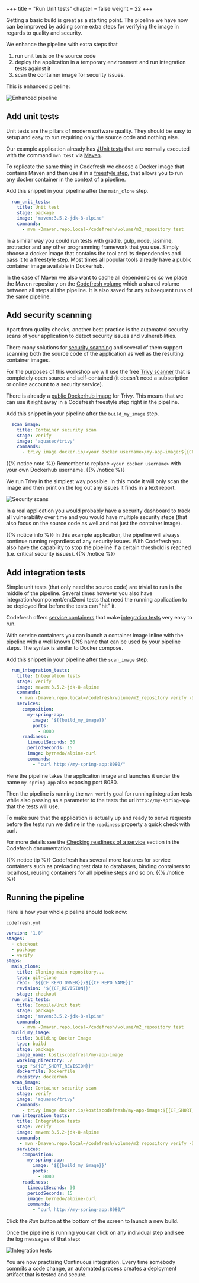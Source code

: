 +++
title = "Run Unit tests"
chapter = false
weight = 22
+++

Getting a basic build is great as a starting point. The pipeline we have now
can be improved by adding some extra steps for verifying the image in regards
to quality and security.

We enhance the pipeline with extra steps that

1. run unit tests on the source code
2. deploy the application in a temporary environment and run integration tests against it
3. scan the container image for security issues.

This is enhanced pipeline:

![Enhanced pipeline](/images/basic_ci/enhanced-pipeline.png)

## Add unit tests

Unit tests are the pillars of modern software quality. They should be easy to setup and easy to run requiring only the source code and nothing else.

Our example application already has [JUnit tests](https://junit.org) that are normally executed with the command `mvn test` via [Maven](https://maven.apache.org/).

To replicate the same thing in Codefresh we choose a Docker image that contains Maven and then use it in a [freestyle step](https://codefresh.io/docs/docs/codefresh-yaml/steps/freestyle/), that allows you to run any docker container in the context of a pipeline.


Add this snippet in your pipeline after the `main_clone` step.

```yaml
  run_unit_tests:
    title: Unit test
    stage: package
    image: 'maven:3.5.2-jdk-8-alpine'
    commands:
      - mvn -Dmaven.repo.local=/codefresh/volume/m2_repository test
```

In a similar way you could run tests with gradle, gulp, node, jasmine, protractor and any other programming framework that you use. Simply choose a docker image that contains the tool and its dependencies and pass it to a freestyle step. Most times all popular tools already have a public container image available in Dockerhub.

In the case of Maven we also want to cache all dependencies so we place the Maven repository on the [Codefresh volume](https://codefresh.io/docs/docs/configure-ci-cd-pipeline/pipeline-caching/#traditional-build-caching) which a shared volume between all steps all the pipeline. It is also saved for any subsequent runs of the same pipeline.

## Add security scanning

Apart from quality checks, another best practice is the automated security scans of your application to detect security issues and vulnerabilities.

There many solutions for [security scanning](https://codefresh.io/docs/docs/testing/security-scanning/) and several of them support scanning both the source code of the application as well as the resulting container images.

For the purposes of this workshop we will use the free [Trivy scanner](https://github.com/aquasecurity/trivy) that is completely open source and self-contained (it doesn't need a subscription or online account to a security service).

There is already a [public Dockerhub image](https://hub.docker.com/r/aquasec/trivy) for Trivy. This means that we can use it right away in a Codefresh freestyle step
right in the pipeline.

Add this snippet in your pipeline after the `build_my_image` step.

```yaml
  scan_image:
    title: Container security scan
    stage: verify
    image: 'aquasec/trivy'
    commands:
      - trivy image docker.io/<your docker username>/my-app-image:${{CF_SHORT_REVISION}}

```

 {{% notice note %}}
Remember to replace `<your docker username>` with your own Dockerhub username.
{{% /notice %}}

We run Trivy in the simplest way possible. In this mode it will only scan the image
and then print on the log out any issues it finds in a text report.

![Security scans](/images/basic_ci/security-scan.png)

In a real application you would probably have a security dashboard to track all vulnerability over time and you would have multiple security steps (that also focus on the source code as well and not just the container image).

{{% notice info %}}
In this example application, the pipeline will always continue running regardless of any security issues. With Codefresh you also have the capability to stop the pipeline
if a certain threshold is reached (i.e. critical security issues).
{{% /notice %}}


## Add integration tests

Simple unit tests (that only need the source code) are trivial to run in the middle of the pipeline. Several times however you also have integration/component/end2end tests
that need the running application to be deployed first before the tests can "hit" it.

Codefresh offers [service containers](https://codefresh.io/docs/docs/codefresh-yaml/service-containers/) that make [integration tests](https://codefresh.io/docs/docs/testing/integration-tests/) very easy to run.

With service containers you can launch a container image inline with the pipeline
with a well known DNS name that can be used by your pipeline steps. The syntax is similar to Docker compose.


Add this snippet in your pipeline after the `scan_image` step.

```yaml
  run_integration_tests:
    title: Integration tests
    stage: verify
    image: maven:3.5.2-jdk-8-alpine
    commands:
     - mvn -Dmaven.repo.local=/codefresh/volume/m2_repository verify -Dserver.host=http://my-spring-app 
    services:
      composition:
        my-spring-app:
          image: '${{build_my_image}}'
          ports:
            - 8080
      readiness:
        timeoutSeconds: 30
        periodSeconds: 15
        image: byrnedo/alpine-curl
        commands:
          - "curl http://my-spring-app:8080/"
```

Here the pipeline takes the application image and launches it under the name `my-spring-app` also exposing port 8080.

Then the pipeline is running the `mvn verify` goal for running integration tests while also passing as a parameter to the tests the url `http://my-spring-app` that the tests will use.

To make sure that the application is actually up and ready to serve requests before the tests run we define in the `readiness` property a quick check with curl.

For more details see the [Checking readiness of a service](https://codefresh.io/docs/docs/codefresh-yaml/service-containers/#checking-readiness-of-a-service) section in the Codefresh documentation.

{{% notice tip %}}
Codefresh has several more features for service containers such as preloading test data to databases, binding containers to localhost, reusing containers for all pipeline steps and so on.
{{% /notice %}}

## Running the pipeline

Here is how your whole pipeline should look now:

`codefresh.yml`
```yaml
version: '1.0'
stages:
  - checkout
  - package
  - verify
steps:
  main_clone:
    title: Cloning main repository...
    type: git-clone
    repo: '${{CF_REPO_OWNER}}/${{CF_REPO_NAME}}'
    revision: '${{CF_REVISION}}'
    stage: checkout
  run_unit_tests:
    title: Compile/Unit test
    stage: package
    image: 'maven:3.5.2-jdk-8-alpine'
    commands:
      - mvn -Dmaven.repo.local=/codefresh/volume/m2_repository test    
  build_my_image:
    title: Building Docker Image
    type: build
    stage: package
    image_name: kostiscodefresh/my-app-image
    working_directory: ./
    tag: "${{CF_SHORT_REVISION}}"
    dockerfile: Dockerfile
    registry: dockerhub
  scan_image:
    title: Container security scan
    stage: verify
    image: 'aquasec/trivy'
    commands:
      - trivy image docker.io/kostiscodefresh/my-app-image:${{CF_SHORT_REVISION}}  
  run_integration_tests:
    title: Integration tests
    stage: verify
    image: maven:3.5.2-jdk-8-alpine
    commands:
     - mvn -Dmaven.repo.local=/codefresh/volume/m2_repository verify -Dserver.host=http://my-spring-app 
    services:
      composition:
        my-spring-app:
          image: '${{build_my_image}}'
          ports:
            - 8080
      readiness:
        timeoutSeconds: 30
        periodSeconds: 15
        image: byrnedo/alpine-curl
        commands:
          - "curl http://my-spring-app:8080/"      
```

Click the *Run* button at the bottom of the screen to launch a new build.

Once the pipeline is running you can click on any individual step and see the log messages of that step:

![Integration tests](/images/basic_ci/integration-tests.png)

You are now practising Continuous integration. Every time somebody commits a code change,
an automated process creates a deployment artifact that is tested and secure.

